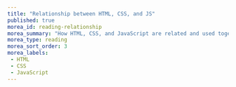 ```yaml
---
title: "Relationship between HTML, CSS, and JS"
published: true
morea_id: reading-relationship
morea_summary: "How HTML, CSS, and JavaScript are related and used together to build a fully functioning website"
morea_type: reading
morea_sort_order: 3
morea_labels:
 - HTML
 - CSS
 - JavaScript
---
```


